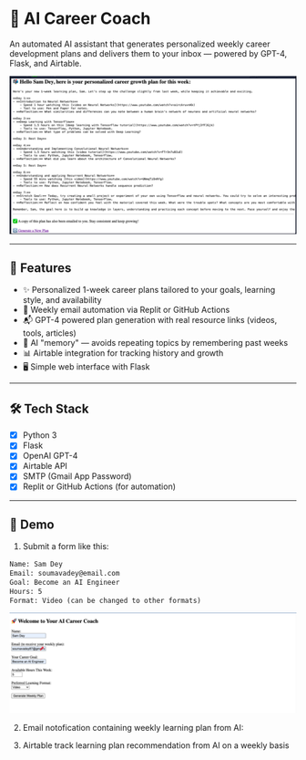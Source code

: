 # 🧠 AI Career Coach

An automated AI assistant that generates personalized weekly career development plans and delivers them to your inbox — powered by GPT-4, Flask, and Airtable.

![Career Coach Screenshot](https://github.com/soudey123/AI-Career-Coach/blob/main/AI%20Career%20Coach%20Weekly%20Plan.png)

---

## 🚀 Features

- ✨ Personalized 1-week career plans tailored to your goals, learning style, and availability
- 🔁 Weekly email automation via Replit or GitHub Actions
- 📬 GPT-4 powered plan generation with real resource links (videos, tools, articles)
- 🧠 AI "memory" — avoids repeating topics by remembering past weeks
- 📊 Airtable integration for tracking history and growth
- 🖥️ Simple web interface with Flask

---

## 🛠️ Tech Stack

- [x] Python 3
- [x] Flask
- [x] OpenAI GPT-4
- [x] Airtable API
- [x] SMTP (Gmail App Password)
- [x] Replit or GitHub Actions (for automation)

---

## 📸 Demo

1. Submit a form like this: 

```text
Name: Sam Dey
Email: soumavadey@email.com
Goal: Become an AI Engineer
Hours: 5
Format: Video (can be changed to other formats)
```
![User Form Submission](https://github.com/soudey123/AI-Career-Coach/blob/main/User%20Form%20Submission.png)

2. Email notofication containing weekly learning plan from AI:



2. Airtable track learning plan recommendation from AI on a weekly basis


